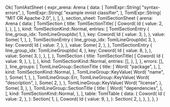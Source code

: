 Ok(
    TomlAstSheet {
        expr_arena: Arena {
            data: [
                TomlExpr::String(
                    "syntax-errors",
                ),
                TomlExpr::String(
                    "example mnist classifier",
                ),
                TomlExpr::String(
                    "MIT OR Apache-2.0",
                ),
            ],
        },
        section_sheet: TomlSectionSheet {
            arena: Arena {
                data: [
                    TomlSection {
                        title: TomlSectionTitle(
                            [
                                Coword(
                                    Id {
                                        value: 2,
                                    },
                                ),
                            ],
                        ),
                        kind: TomlSectionKind::Normal,
                        entries: [
                            TomlSectionEntry {
                                line_group_idx: TomlLineGroupIdx(
                                    1,
                                ),
                                key: Coword(
                                    Id {
                                        value: 3,
                                    },
                                ),
                                value: Some(
                                    1,
                                ),
                            },
                            TomlSectionEntry {
                                line_group_idx: TomlLineGroupIdx(
                                    3,
                                ),
                                key: Coword(
                                    Id {
                                        value: 7,
                                    },
                                ),
                                value: Some(
                                    2,
                                ),
                            },
                            TomlSectionEntry {
                                line_group_idx: TomlLineGroupIdx(
                                    4,
                                ),
                                key: Coword(
                                    Id {
                                        value: 8,
                                    },
                                ),
                                value: Some(
                                    3,
                                ),
                            },
                        ],
                    },
                    TomlSection {
                        title: TomlSectionTitle(
                            [
                                Coword(
                                    Id {
                                        value: 9,
                                    },
                                ),
                            ],
                        ),
                        kind: TomlSectionKind::Normal,
                        entries: [],
                    },
                ],
            },
            errors: [],
        },
        line_groups: [
            TomlLineGroup::SectionTitle {
                title: [
                    Word(
                        "package",
                    ),
                ],
                kind: TomlSectionKind::Normal,
            },
            TomlLineGroup::KeyValue(
                Word(
                    "name",
                ),
                Some(
                    1,
                ),
            ),
            TomlLineGroup::Err,
            TomlLineGroup::KeyValue(
                Word(
                    "description",
                ),
                Some(
                    2,
                ),
            ),
            TomlLineGroup::KeyValue(
                Word(
                    "license",
                ),
                Some(
                    3,
                ),
            ),
            TomlLineGroup::SectionTitle {
                title: [
                    Word(
                        "dependencies",
                    ),
                ],
                kind: TomlSectionKind::Normal,
            },
        ],
        table: TomlTable {
            data: {
                Coword(
                    Id {
                        value: 2,
                    },
                ): Section(
                    1,
                ),
                Coword(
                    Id {
                        value: 9,
                    },
                ): Section(
                    2,
                ),
            },
        },
    },
)